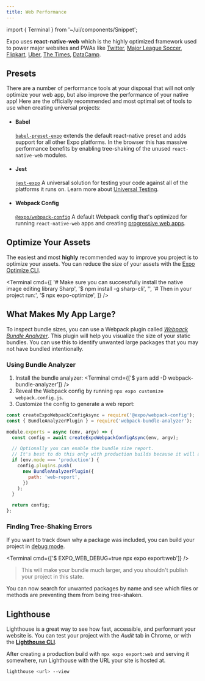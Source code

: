 ```yaml
---
title: Web Performance
---
```


import { Terminal } from '~/ui/components/Snippet';

Expo uses **react-native-web** which is the highly optimized framework used to power major websites and PWAs like [Twitter](https://mobile.twitter.com), [Major League Soccer](https://matchcenter.mlssoccer.com), [Flipkart](https://twitter.com/naqvitalha/status/969577892991549440), [Uber](https://www.youtube.com/watch?v=RV9rxrNIxnY), [The Times](https://github.com/newsuk/times-components), [DataCamp](https://www.datacamp.com/community/tech/porting-practice-to-web-part1).

## Presets

There are a number of performance tools at your disposal that will not only optimize your web app, but also improve the performance of your native app! Here are the officially recommended and most optimal set of tools to use when creating universal projects:

- #### Babel
  [`babel-preset-expo`](https://www.npmjs.com/package/babel-preset-expo) extends the default react-native preset and adds support for all other Expo platforms. In the browser this has massive performance benefits by enabling tree-shaking of the unused `react-native-web` modules.
- #### Jest
  [`jest-expo`](https://www.npmjs.com/package/jest-expo) A universal solution for testing your code against all of the platforms it runs on. Learn more about [Universal Testing](https://blog.expo.dev/testing-universal-react-native-apps-with-jest-and-expo-113b4bf9cc44).
- #### Webpack Config
  [`@expo/webpack-config`](https://www.npmjs.com/package/@expo/webpack-config) A default Webpack config that's optimized for running `react-native-web` apps and creating [progressive web apps](https://developers.google.com/web/progressive-web-apps/).

## Optimize Your Assets

The easiest and most **highly** recommended way to improve you project is to optimize your assets. You can reduce the size of your assets with the [Expo Optimize CLI](https://www.npmjs.com/package/expo-optimize).

<Terminal cmd={[
'# Make sure you can successfully install the native image editing library Sharp',
'$ npm install -g sharp-cli',
'',
'# Then in your project run:',
'$ npx expo-optimize',
]} />

## What Makes My App Large?

To inspect bundle sizes, you can use a Webpack plugin called [_Webpack Bundle Analyzer_](https://github.com/webpack-contrib/webpack-bundle-analyzer). This plugin will help you visualize the size of your static bundles. You can use this to identify unwanted large packages that you may not have bundled intentionally.

### Using Bundle Analyzer

1. Install the bundle analyzer:
   <Terminal cmd={['$ yarn add -D webpack-bundle-analyzer']} />
2. Reveal the Webpack config by running `npx expo customize webpack.config.js`.
3. Customize the config to generate a web report:

```js
const createExpoWebpackConfigAsync = require('@expo/webpack-config');
const { BundleAnalyzerPlugin } = require('webpack-bundle-analyzer');

module.exports = async (env, argv) => {
  const config = await createExpoWebpackConfigAsync(env, argv);

  // Optionally you can enable the bundle size report.
  // It's best to do this only with production builds because it will add noticeably more time to your builds and reloads.
  if (env.mode === 'production') {
    config.plugins.push(
      new BundleAnalyzerPlugin({
        path: 'web-report',
      })
    );
  }

  return config;
};
```

### Finding Tree-Shaking Errors

If you want to track down why a package was included, you can build your project in [debug mode](https://github.com/expo/expo-cli/blob/af9e390b74dcb7a0132e73b34ea0cdb9437a771c/packages/xdl/src/Web.ts#L69-L92).

<Terminal cmd={['$ EXPO_WEB_DEBUG=true npx expo export:web']} />

> This will make your bundle much larger, and you shouldn't publish your project in this state.

You can now search for unwanted packages by name and see which files or methods are preventing them from being tree-shaken.

## Lighthouse

Lighthouse is a great way to see how fast, accessible, and performant your website is.
You can test your project with the _Audit_ tab in Chrome, or with the [**Lighthouse CLI**][lighthouse].

After creating a production build with `npx expo export:web` and serving it somewhere, run Lighthouse with the URL your site is hosted at.

```sh
lighthouse <url> --view
```

[lighthouse]: https://github.com/GoogleChrome/lighthouse#using-the-node-cli
[nic]: http://nicolasgallagher.com/
